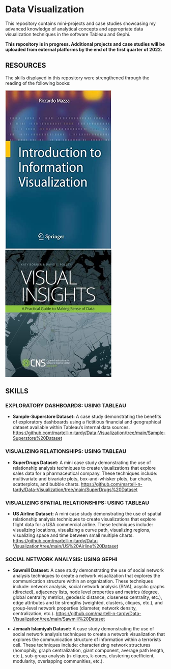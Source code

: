 # Data Visualization
This repository contains mini-projects and case studies showcasing my advanced knowledge of analytical concepts and appropriate data visualization techniques in the software Tableau and Gephi.

**This repository is in progress. Additional projects and case studies will be uploaded from external platforms by the end of the first quarter of 2022.**

## RESOURCES
The skills displayed in this repository were strengthened through the reading of the following books:

![](https://github.com/martell-n-tardy/Data-Visualization/blob/main/Images/Intro%20to%20Info%20Vis.jpg)
![](https://github.com/martell-n-tardy/Data-Visualization/blob/main/Images/Visual-Insights.jpeg)

## SKILLS
### EXPLORATORY DASHBOARDS: USING TABLEAU
* **Sample-Superstore Dataset:** A case study demonstrating the benefits of exploratory dashboards using a fictitious financial and geographical dataset available within Tableau’s internal data sources.
  https://github.com/martell-n-tardy/Data-Visualization/tree/main/Sample-Superstore%20Dataset

### VISUALIZING RELATIONSHIPS: USING TABLEAU
* **SuperDrugs Dataset:** A mini case study demonstrating the use of relationship analysis techniques to create visualizations that explore sales data for a pharmaceutical company. These techniques include: multivariate and bivariate plots, box-and-whisker plots, bar charts, scatterplots, and bubble charts. 
https://github.com/martell-n-tardy/Data-Visualization/tree/main/SuperDrugs%20Dataset

### VISUALIZING SPATIAL RELATIONSHIPS: USING TABLEAU 
* **US Airline Dataset:** A mini case study demonstrating the use of spatial relationship analysis techniques to create visualizations that explore flight data for a USA commercial airline. These techniques include: visualizing locations, visualizing a curve path, visualizing regions, visualizing space and time between small multiple charts. https://github.com/martell-n-tardy/Data-Visualization/tree/main/US%20Airline%20Dataset

### SOCIAL NETWORK ANALYSIS: USING GEPHI
* **Sawmill Dataset:** A case study demonstrating the use of social network analysis techniques to create a network visualization that explores the communication structure within an organization. These techniques include: network analysis, social network analysis (SNA), acyclic graphs (directed), adjacency lists, node level properties and metrics (degree, global centrality metrics, geodesic distance, closeness centrality, etc.), edge attributes and tie strengths (weighted, clusters, cliques, etc.), and group-level network properties (diameter, network density, centralization, etc.). https://github.com/martell-n-tardy/Data-Visualization/tree/main/Sawmill%20Dataset

* **Jemaah Islamiyah Dataset:** A case study demonstrating the use of social network analysis techniques to create a network visualization that explores the communication structure of information within a terrorists cell. These techniques include: characterizing network structures (homophily, graph centralization, giant component, average path length, etc.), sub-group analysis (n-cliques, k-cores, clustering coefficient, modularity, overlapping communities, etc.).
